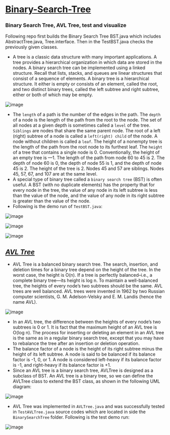 # [Binary-Search-Tree](https://en.wikipedia.org/wiki/Binary_search_tree)
### Binary Search Tree, AVL Tree, test and visualize 

Following repo first builds the Binary Search Tree BST.java which includes AbstractTree.java, Tree.interface. Then in the TestBST.java checks the previously given classes.

- A tree is a classic data structure with many important applications. A tree provides a hierarchical organization in which data are stored in the nodes. A binary search tree can be implemented using a linked structure. Recall that lists, stacks, and queues are linear structures that consist of a sequence of elements. A binary tree is a hierarchical structure. It either is empty or consists of an element, called the root, and two distinct binary trees, called the left subtree and right subtree, either or both of which may be empty. 

![image](https://user-images.githubusercontent.com/24220136/232390290-0af8bcec-88c9-4bf5-abe1-d1b43a8ec394.png)

- The `length`	of a path is the number of the edges in the path. The `depth` of a node is the length of the path from the root to the node. The set of all nodes at a given depth is sometimes called a `level` of the tree. `Siblings` are nodes that share the same parent node. The root of a left (right) subtree of a node is called a `left(right) child` of the node. A node without children is called a `leaf`. The height of a nonempty tree is the length of the path from the root node to its furthest leaf. The `height` of a tree that contains a single node is 0. Conventionally, the height of an empty tree is —1. The length of the path from node 60 to 45 is 2. The depth of node 60 is 0, the depth of node 55 is 1, and the depth of node 45 is 2. The height of the tree is 2. Nodes 45 and 57 are siblings. Nodes 45, 57, 67, and 107 are at the same level. 
- A special type of binary tree called a `binary search tree` (BST) is often useful. A BST (with no duplicate elements) has the property that for every node in the tree, the value of any node in its left subtree is less than the value of the node, and the value of any node in its right subtree is greater than the value of the node.
- Following is the demo run of `TestBST.java`:

![image](https://user-images.githubusercontent.com/24220136/232379641-2f371503-f4a3-48cc-a2bc-50ecf3a7294c.png)

![image](https://user-images.githubusercontent.com/24220136/232404617-5f73b177-f490-432d-914f-17aba13d0446.png)

![image](https://user-images.githubusercontent.com/24220136/232405847-ce4a3d42-316f-4b89-a491-2a175717e2c3.png)

*[AVL Tree](https://en.wikipedia.org/wiki/AVL_tree)*
------------------

- AVL Tree is a balanced binary search tree. The search, insertion, and deletion times for a binary tree depend on the height of the tree. In the worst case, the height is O(n). If a tree is perfectly balanced–i.e., a complete binary tree—its height is log n. To maintain a well-balanced tree, the heights of every node’s two subtrees should be the same. AVL trees are well balanced. AVL trees were invented in 1962 by two Russian computer scientists, G. M. Adelson-Velsky and E. M. Landis (hence the name AVL). 

![image](https://user-images.githubusercontent.com/24220136/232673329-b9df65c7-fdf4-482e-ba09-c98c7c894b01.png)

- In an AVL tree, the difference between the heights of every node’s two subtrees is 0 or 1. It is fact that the maximum height of an AVL tree is O(log n). The process for inserting or deleting an element in an AVL tree is the same as in a regular binary search tree, except that you may have to rebalance the tree after an insertion or deletion operation.
- The balance factor of a node is the height of its right subtree minus the height of its left subtree. A node is said to be balanced if its balance factor is -1, 0, or 1. A node is considered left-heavy if its balance factor is -1, and right-heavy if its balance factor is +1.
- Since an AVL tree is a binary search tree, AVLTree is designed as a subclass of BST. An AVL tree is a binary tree, so we can define the AVLTree class to extend the BST class, as shown in the following UML diagram:

![image](https://user-images.githubusercontent.com/24220136/232673155-7d72b908-4945-4421-aa1d-d9616f929210.png)

- AVL Tree was implemented in `AVLTree.java` and was successfully tested in `TestAVLTree.java` source codes which are located in side the `BinarySearchTree` folder. Following is the test demo run:

![image](https://user-images.githubusercontent.com/24220136/232673536-4c04ff7c-803e-42e0-87a4-b28c64d5dfd5.png)
